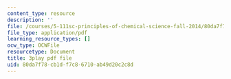 ```yaml
---
content_type: resource
description: ''
file: /courses/5-111sc-principles-of-chemical-science-fall-2014/80da7f78cb1df7c86710ab49d20c2c8d_pJdUR2uak2s.pdf
file_type: application/pdf
learning_resource_types: []
ocw_type: OCWFile
resourcetype: Document
title: 3play pdf file
uid: 80da7f78-cb1d-f7c8-6710-ab49d20c2c8d
---
```

